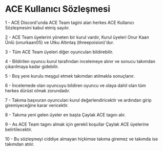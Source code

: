 # ACE Kullanıcı Sözleşmesi

1 - ACE Discord'unda ACE Team tagini alan herkes ACE Kullanıcı Sözleşmesini kabul etmiş sayılır.

2 - ACE Team üyelerini yöneten bir kurul vardır, Kurul üyeleri Onur Kaan Ünlü (onurkaan05) ve Utku Altıntaş (threepoision)'dur.

3 - Tüm ACE Team üyeleri diğer oyuncuları bildirebilir.

4 - Bildirilen oyuncu kurul tarafından incelemeye alınır ve sonucu takımdan çıkarılmaya kadar gidebilir.

5 - Boş yere kurulu meşgul etmek takımdan atılmakla sonuçlanır.

6 - İncelemede olan oyuncuyu bildiren oyuncu ve olaya dahil olan tüm herkes dürüst olmak zorundadır.

7 - Takıma başvuran oyuncuları kurul değerlendiricektir ve ardından girip giremiyeceğine karar vericektir.

8 - Takıma yeni gelen üyeler en başta Çaylak ACE tagını alır.

9 - As ACE Team tagını almak için gerekli koşullar Çaylak ACE üyelerine belirtilecektir.

10 - Bu sözleşmeyi ciddiye almayan hiçkimse takıma giremez ve takımda ise takımdan atılır.
